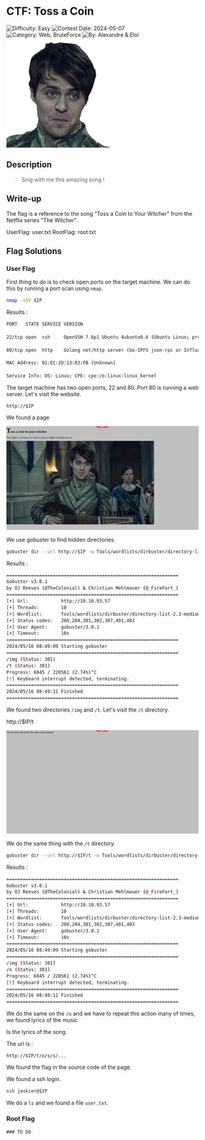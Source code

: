 # CTF: Toss a Coin

![Difficulty: Easy](https://img.shields.io/badge/difficulty-easy-%2300ff00)
![Contest Date: 2024-05-07](https://img.shields.io/badge/contest%20date-2024--05--07-informational)
![Category: Web, BruteForce](https://img.shields.io/badge/category-web,bruteforce-%237159c1)
![By: Alexandre & Eloi](https://img.shields.io/badge/by-Alexandre%20%26%20Eloi-%23f9a03c)  
![alt text](img/tossacoin4.png)
## Description

> Sing with me this amazing song !

## Write-up

The flag is a reference to the song "Toss a Coin to Your Witcher" from the Netflix series "The Witcher".

UserFlag: user.txt
RootFlag: root.txt


## Flag Solutions

### User Flag

First thing to do is to check open ports on the target machine. We can do this by running a port scan using `nmap`.

```bash
nmap -sSV $IP
```

Results : 
```bash
PORT   STATE SERVICE VERSION

22/tcp open  ssh     OpenSSH 7.6p1 Ubuntu 4ubuntu0.6 (Ubuntu Linux; protocol 2.0)

80/tcp open  http    Golang net/http server (Go-IPFS json-rpc or InfluxDB API)

MAC Address: 02:EC:2D:13:83:FB (Unknown)

Service Info: OS: Linux; CPE: cpe:/o:linux:linux_kernel
```

The target machine has two open ports, 22 and 80. Port 80 is running a web server. Let's visit the website.

```
http://$IP
```

We found a page 

![alt text](./img/tossacoin.png)

We use gobuster to find hidden directories. 

```bash
gobuster dir --url http://$IP -w Tools/wordlists/dirbuster/directory-list-2.3-medium.txt
```

Results : 
```bash
===============================================================
Gobuster v3.0.1
by OJ Reeves (@TheColonial) & Christian Mehlmauer (@_FireFart_)
===============================================================
[+] Url:            http://10.10.93.57
[+] Threads:        10
[+] Wordlist:       Tools/wordlists/dirbuster/directory-list-2.3-medium.txt
[+] Status codes:   200,204,301,302,307,401,403
[+] User Agent:     gobuster/3.0.1
[+] Timeout:        10s
===============================================================
2024/05/16 08:49:09 Starting gobuster
===============================================================
/img (Status: 301)
/t (Status: 301)
Progress: 6045 / 220561 (2.74%)^C
[!] Keyboard interrupt detected, terminating.
===============================================================
2024/05/16 08:49:11 Finished
===============================================================
```

We found two directories `/img` and `/t`. Let's visit the `/t` directory.

http://$IP/t

![alt text](./img//tossacoin2.png)

We do the same thing with the `/t` directory.

```bash
gobuster dir --url http://$IP/t -w Tools/wordlists/dirbuster/directory-list-2.3-medium.txt
```

Results : 
```bash
===============================================================
Gobuster v3.0.1
by OJ Reeves (@TheColonial) & Christian Mehlmauer (@_FireFart_)
===============================================================
[+] Url:            http://10.10.93.57
[+] Threads:        10
[+] Wordlist:       Tools/wordlists/dirbuster/directory-list-2.3-medium.txt
[+] Status codes:   200,204,301,302,307,401,403
[+] User Agent:     gobuster/3.0.1
[+] Timeout:        10s
===============================================================
2024/05/16 08:49:09 Starting gobuster
===============================================================
/img (Status: 301)
/o (Status: 301)
Progress: 6045 / 220561 (2.74%)^C
[!] Keyboard interrupt detected, terminating.
===============================================================
2024/05/16 08:49:11 Finished
===============================================================
```

We do the same on the `/o` and we have to repeat this action many of times, we found lyrics of the music 

Is the lyrics of the song.

The url is : 
```
http://$IP/t/o/s/s/...
```

We found the flag in the source code of the page.

We found a ssh login. 

```bash
ssh jaskier@$IP
```

We do a `ls` and we found a file `user.txt`.

### Root Flag

```
### TO DO
```
